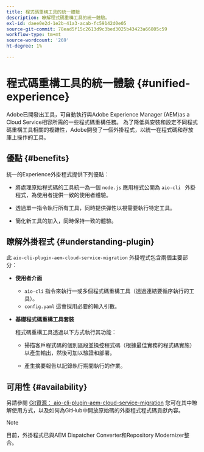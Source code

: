```yaml
---
title: 程式碼重構工具的統一體驗
description: 瞭解程式碼重構工具的統一體驗。
exl-id: daee0e2d-1e2b-41a3-acab-fc59142d0e05
source-git-commit: 78ead5f15c2613d9c3bed3025b43423a66805c59
workflow-type: tm+mt
source-wordcount: '269'
ht-degree: 1%

---
```


# 程式碼重構工具的統一體驗 {#unified-experience}

Adobe已開發出工具，可自動執行與Adobe Experience Manager (AEM)as a Cloud Service相容所需的一些程式碼重構任務。 為了降低與安裝和設定不同程式碼重構工具相關的複雜性，Adobe開發了一個外掛程式，以統一在程式碼和存放庫上操作的工具。

## 優點 {#benefits}

統一的Experience外掛程式提供下列優點：

* 將處理原始程式碼的工具統一為一個 `node.js` 應用程式公開為 `aio-cli ` 外掛程式，為使用者提供一致的使用者體驗。

* 透過單一指令執行所有工具，同時提供彈性以視需要執行特定工具。

* 簡化新工具的加入，同時保持一致的體驗。

## 瞭解外掛程式 {#understanding-plugin}

此 `aio-cli-plugin-aem-cloud-service-migration` 外掛程式包含兩個主要部分：

* **使用者介面**

   * `aio-cli` 指令來執行一或多個程式碼重構工具（透過連結要循序執行的工具）。
   * `config.yaml` 這會採用必要的輸入引數。

* **基礎程式碼重構工具套裝**

  程式碼重構工具透過以下方式執行其功能：

   * 掃描客戶程式碼的個別區段並操控程式碼（根據最佳實務的程式碼實施）以產生輸出，然後可加以驗證和部署。

   * 產生摘要報告以記錄執行期間執行的作業。

## 可用性 {#availability}

另請參閱 [Git資源： aio-cli-plugin-aem-cloud-service-migration](https://github.com/adobe/aio-cli-plugin-aem-cloud-service-migration) 您可在其中瞭解使用方式，以及如何為GitHub中開放原始碼的外掛程式程式碼貢獻內容。

>[!NOTE]
>目前，外掛程式已與AEM Dispatcher Converter和Repository Modernizer整合。
